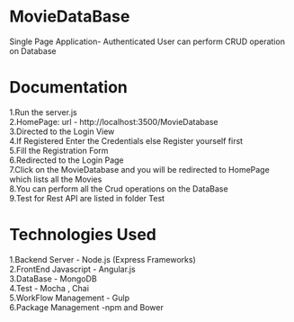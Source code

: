 # MovieDataBase
Single Page Application- Authenticated User can perform CRUD operation on Database

# Documentation
1.Run the server.js  </br>
2.HomePage: url - http://localhost:3500/MovieDatabase</br>
3.Directed to the Login View</br>
4.If Registered Enter the Credentials else Register yourself first</br>
5.Fill the Registration Form </br>
6.Redirected to the Login Page </br>
7.Click on the MovieDatabase and you will be redirected to HomePage which lists all the Movies</br>
8.You can perform all the Crud operations on the DataBase</br>
9.Test for Rest API are listed in folder Test</br>


# Technologies Used
1.Backend Server - Node.js (Express Frameworks)</br>
2.FrontEnd Javascript - Angular.js </br>
3.DataBase - MongoDB  </br>
4.Test - Mocha , Chai  </br>
5.WorkFlow Management - Gulp </br>
6.Package Management -npm and Bower </br>





